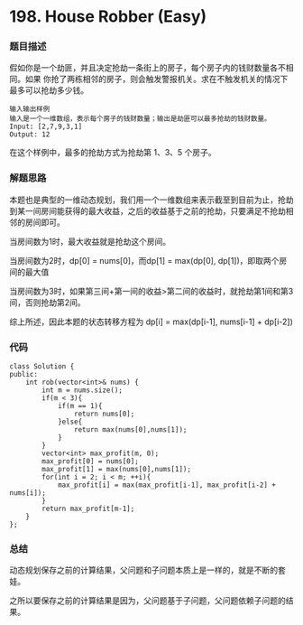 # 198. House Robber (Easy)

### 题目描述

假如你是一个劫匪，并且决定抢劫一条街上的房子，每个房子内的钱财数量各不相同。如果 你抢了两栋相邻的房子，则会触发警报机关。求在不触发机关的情况下最多可以抢劫多少钱。

```
输入输出样例
输入是一个一维数组，表示每个房子的钱财数量；输出是劫匪可以最多抢劫的钱财数量。
Input: [2,7,9,3,1]
Output: 12
```

在这个样例中，最多的抢劫方式为抢劫第 1、3、5 个房子。

### 解题思路

本题也是典型的一维动态规划，我们用一个一维数组来表示截至到目前为止，抢劫到某一间房间能获得的最大收益，之后的收益基于之前的抢劫，只要满足不抢劫相邻的房间即可。

当房间数为1时，最大收益就是抢劫这个房间。

当房间数为2时，dp\[0] = nums\[0]，而dp\[1] = max(dp\[0], dp\[1])，即取两个房间的最大值

当房间数为3时，如果第三间+第一间的收益>第二间的收益时，就抢劫第1间和第3间，否则抢劫第2间。

综上所述，因此本题的状态转移方程为 dp\[i] = max(dp\[i-1], nums\[i-1] + dp\[i-2])

### 代码

```
class Solution {
public:
    int rob(vector<int>& nums) {
        int m = nums.size();
        if(m < 3){
            if(m == 1){
                return nums[0];
            }else{
                return max(nums[0],nums[1]);
            }
        }
        vector<int> max_profit(m, 0);
        max_profit[0] = nums[0];
        max_profit[1] = max(nums[0],nums[1]);
        for(int i = 2; i < m; ++i){
            max_profit[i] = max(max_profit[i-1], max_profit[i-2] + nums[i]);
        }
        return max_profit[m-1];
    }
};
```

### 总结

动态规划保存之前的计算结果，父问题和子问题本质上是一样的，就是不断的套娃。

之所以要保存之前的计算结果是因为，父问题基于子问题，父问题依赖子问题的结果。
